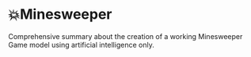 # 💥Minesweeper
Comprehensive summary about the creation of a working Minesweeper Game model using artificial intelligence only.
